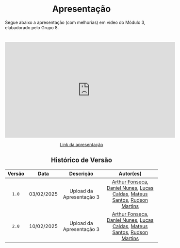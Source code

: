 # <center>Apresentação</center>

Segue abaixo a apresentação (com melhorias) em vídeo do Módulo 3, elabadorado pelo Grupo 8.

#

<center>

<iframe width="560" height="315" src="https://www.youtube.com/embed/tLyiEAvz6Z4?si=-5xj0D7K_FrMAk7j" title="YouTube video player" frameborder="0" allow="accelerometer; autoplay; clipboard-write; encrypted-media; gyroscope; picture-in-picture; web-share" referrerpolicy="strict-origin-when-cross-origin" allowfullscreen></iframe>

[Link da apresentação](https://www.youtube.com/watch?v=tLyiEAvz6Z4)

</center>

<center>

## Histórico de Versão
| Versão | Data | Descrição | Autor(es) |
| :-: | :-: | :-: | :-: | 
| `1.0`  | 03/02/2025 | Upload da Apresentação 3 | [Arthur Fonseca](https://github.com/arthrfonsecaa), [Daniel Nunes](https://github.com/DanNunes777), [Lucas Caldas](https://github.com/lucascaldasb), [Mateus Santos](https://github.com/14luke08), [Rudson Martins](https://github.com/RudsonMartin) |
| `2.0`  | 10/02/2025 | Upload da Apresentação 3 | [Arthur Fonseca](https://github.com/arthrfonsecaa), [Daniel Nunes](https://github.com/DanNunes777), [Lucas Caldas](https://github.com/lucascaldasb), [Mateus Santos](https://github.com/14luke08), [Rudson Martins](https://github.com/RudsonMartin) |


</center>